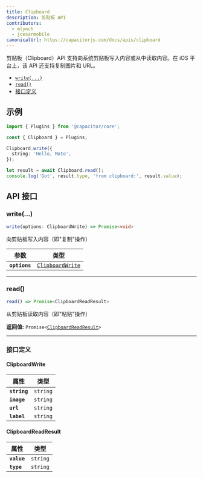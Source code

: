 ```yaml
---
title: Clipboard
description: 剪贴板 API
contributors:
  - mlynch
  - jcesarmobile
canonicalUrl: https://capacitorjs.com/docs/apis/clipboard
---
```


<plugin-platforms platforms="pwa,ios,android"></plugin-platforms>

剪贴板（Clipboard）API 支持向系统剪贴板写入内容或从中读取内容。在 iOS 平台上，该 API 还支持复制图片和 URL。

- [`write(...)`](#write)
- [`read()`](#read)
- [接口定义](#interfaces)

## 示例

```typescript
import { Plugins } from '@capacitor/core';

const { Clipboard } = Plugins;

Clipboard.write({
  string: 'Hello, Moto',
});

let result = await Clipboard.read();
console.log('Got', result.type, 'from clipboard:', result.value);
```

## API 接口

### write(...)

```typescript
write(options: ClipboardWrite) => Promise<void>
```

向剪贴板写入内容（即"复制"操作）

| 参数          | 类型                                                      |
| ------------- | --------------------------------------------------------- |
| **`options`** | <code><a href="#clipboardwrite">ClipboardWrite</a></code> |

---

### read()

```typescript
read() => Promise<ClipboardReadResult>
```

从剪贴板读取内容（即"粘贴"操作）

**返回值:** <code>Promise&lt;<a href="#clipboardreadresult">ClipboardReadResult</a>&gt;</code>

---

### 接口定义

#### ClipboardWrite

| 属性          | 类型                |
| ------------ | ------------------- |
| **`string`** | <code>string</code> |
| **`image`**  | <code>string</code> |
| **`url`**    | <code>string</code> |
| **`label`**  | <code>string</code> |

#### ClipboardReadResult

| 属性         | 类型                |
| ----------- | ------------------- |
| **`value`** | <code>string</code> |
| **`type`**  | <code>string</code> |